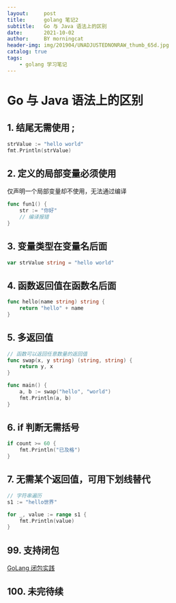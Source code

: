 ```yaml
---
layout:     post
title:      golang 笔记2
subtitle:   Go 与 Java 语法上的区别
date:       2021-10-02
author:     BY morningcat
header-img: img/201904/UNADJUSTEDNONRAW_thumb_65d.jpg
catalog: true
tags:
    - golang 学习笔记
---
```


# Go 与 Java 语法上的区别

## 1. 结尾无需使用 ; 

```go
strValue := "hello world"
fmt.Println(strValue)
```



## 2. 定义的局部变量必须使用

仅声明一个局部变量却不使用，无法通过编译

```go
func fun1() {
	str := "你好"
	// 编译报错
}
```

## 3. 变量类型在变量名后面

```go
var strValue string = "hello world"
```

## 4. 函数返回值在函数名后面

```go
func hello(name string) string {
	return "hello" + name
}
```

## 5. 多返回值

```go
// 函数可以返回任意数量的返回值
func swap(x, y string) (string, string) {
	return y, x
}

func main() {
	a, b := swap("hello", "world")
	fmt.Println(a, b)
}
```

## 6. if 判断无需括号

```go
if count >= 60 {
    fmt.Println("已及格")
}
```

## 7. 无需某个返回值，可用下划线替代

```go
// 字符串遍历
s1 := "hello世界"

for _, value := range s1 {
    fmt.Println(value)
}
```

## 99. 支持闭包

[GoLang 闭包实践](https://blog.csdn.net/u013837825/article/details/114649547)

## 100. 未完待续


